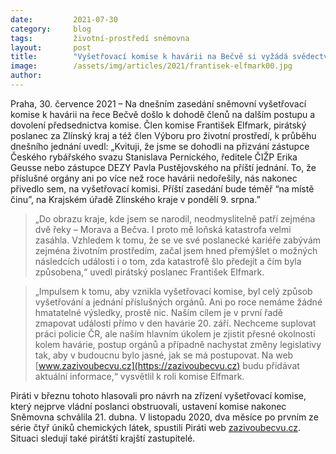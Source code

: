 ```yaml
---
date:         2021-07-30
category:     blog
tags:         životní-prostředí sněmovna
layout:       post
title:        "Vyšetřovací komise k havárii na Bečvě si vyžádá svědectví ředitele ČIŽP nebo zástupců rybářského svazu, uvedl po schůzi komise poslanec Elfmark"
image:        /assets/img/articles/2021/frantisek-elfmark00.jpg
author:       
---
```


 

Praha, 30. července 2021 – Na dnešním zasedání sněmovní vyšetřovací komise k havárii na řece Bečvě došlo k dohodě členů na dalším postupu a dovolení předsednictva komise. Člen komise František Elfmark, pirátský poslanec za Zlínský kraj a též člen Výboru pro životní prostředí, k průběhu dnešního jednání uvedl: „Kvituji, že jsme se dohodli na přizvání zástupce Českého rybářského svazu Stanislava Pernického, ředitele ČIŽP Erika Geusse nebo zástupce DEZY Pavla Pustějovského na příští jednání. To, že příslušné orgány ani po více než roce havárii nedořešily, nás nakonec přivedlo sem, na vyšetřovací komisi. Příští zasedání bude téměř “na místě činu”, na Krajském úřadě Zlínského kraje v pondělí 9. srpna.” 

> „Do obrazu kraje, kde jsem se narodil, neodmyslitelně patří zejména dvě řeky – Morava a Bečva. I proto mě loňská katastrofa velmi zasáhla. Vzhledem k tomu, že se ve své poslanecké kariéře zabývám zejména životním prostředím, začal jsem hned přemýšlet o možných následcích události i o tom, zda katastrofě šlo předejít a čím byla způsobena,“ uvedl pirátský poslanec František Elfmark.

> „Impulsem k tomu, aby vznikla vyšetřovací komise, byl celý způsob vyšetřování a jednání příslušných orgánů. Ani po roce nemáme žádné hmatatelné výsledky, prostě nic. Naším cílem je v první řadě zmapovat události přímo v den havárie 20. září. Nechceme suplovat práci policie ČR, ale naším hlavním úkolem je zjistit přesné okolnosti kolem havárie, postup orgánů a případně nachystat změny legislativy tak, aby v budoucnu bylo jasné, jak se má postupovat. Na web [www.zazivoubecvu.cz](https://zazivoubecvu.cz) budu přidávat aktuální informace,“ vysvětlil k roli komise Elfmark.

Piráti v březnu tohoto hlasovali pro návrh na zřízení vyšetřovací komise, který nejprve vládní poslanci obstruovali, ustavení komise nakonec Sněmovna schválila 21. dubna. V listopadu 2020, dva měsíce po prvním ze série čtyř úniků chemických látek, spustili Piráti web [zazivoubecvu.cz](https://zazivoubecvu.cz). Situaci sledují také pirátští krajští zastupitelé.
